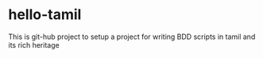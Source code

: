 # hello-tamil
This is git-hub project to setup a project for writing BDD scripts in tamil and its rich heritage
